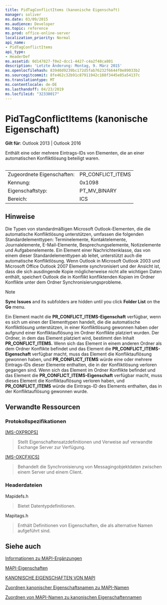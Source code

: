 ```yaml
---
title: PidTagConflictItems (kanonische Eigenschaft)
manager: soliver
ms.date: 03/09/2015
ms.audience: Developer
ms.topic: reference
ms.prod: office-online-server
localization_priority: Normal
api_name:
- PidTagConflictItems
api_type:
- HeaderDef
ms.assetid: 0d147827-f0e2-dcc1-4427-c4a2f48ca801
description: 'Letzte Änderung: Montag, 9. März 2015'
ms.openlocfilehash: 83940d9239bc172d5fab76232f6644f0e89033b2
ms.sourcegitcommit: 8fe462c32b91c87911942c188f3445e85a54137c
ms.translationtype: MT
ms.contentlocale: de-DE
ms.lasthandoff: 04/23/2019
ms.locfileid: "32338017"
---
```

# <a name="pidtagconflictitems-canonical-property"></a>PidTagConflictItems (kanonische Eigenschaft)

  
  
**Gilt für**: Outlook 2013 | Outlook 2016 
  
Enthält eine oder mehrere Eintrags-IDs von Elementen, die an einer automatischen Konfliktlösung beteiligt waren.
  
## 

|||
|:-----|:-----|
|Zugeordnete Eigenschaften:  <br/> |PR_CONFLICT_ITEMS  <br/> |
|Kennung:  <br/> |0x1098  <br/> |
|Eigenschaftstyp:  <br/> |PT_MV_BINARY  <br/> |
|Bereich:  <br/> |ICS  <br/> |
   
## <a name="remarks"></a>Hinweise

Die Typen von standardmäßigen Microsoft Outlook-Elementen, die die automatische Konfliktlösung unterstützen, umfassen die folgenden Standardelementtypen: Terminelemente, Kontaktelemente, Journalelemente, E-Mail-Elemente, Besprechungselemente, Notizelemente und Aufgabenelemente. Ein Element einer Nachrichtenklasse, das von einem dieser Standardelementtypen ab leitet, unterstützt auch die automatische Konfliktlösung. Wenn Outlook in Microsoft Outlook 2003 und Microsoft Office Outlook 2007 Elemente synchronisiert und der Ansicht ist, dass die sich ausdingende Kopie möglicherweise nicht alle wichtigen  Daten enthält,  speichert Outlook die in Konflikt konfliktenden Kopien im Ordner Konflikte unter dem Ordner Synchronisierungsprobleme. 
  
> [!NOTE]
> **Sync Issues** and its subfolders are hidden until you click **Folder List** on the **Go** menu. 
  
Ein Element macht die **PR_CONFLICT_ITEMS-Eigenschaft** verfügbar, wenn es sich um einen der Elementtypen handelt, die die  automatische Konfliktlösung unterstützen, in einer Konfliktlösung gewonnen haben oder aufgrund einer Konfliktauflösung im Ordner Konflikte platziert wurden. Der Ordner, in dem das Element platziert wird, bestimmt den Inhalt **PR_CONFLICT_ITEMS.** Wenn sich das Element in einem  anderen Ordner als dem Ordner Konflikte befindet und das Element die **PR_CONFLICT_ITEMS-Eigenschaft** verfügbar macht, muss das Element die Konfliktauflösung gewonnen haben, und **PR_CONFLICT_ITEMS** würde eine oder mehrere Eintrags-IDs dieser Elemente enthalten, die in der Konfliktlösung verloren gegangen sind. Wenn sich das Element  im Ordner Konflikte befindet und das Element die **PR_CONFLICT_ITEMS-Eigenschaft** verfügbar macht, muss dieses Element die Konfliktauflösung verloren haben, und **PR_CONFLICT_ITEMS** würde die Eintrags-ID des Elements enthalten, das in der Konfliktauflösung gewonnen wurde. 
  
## <a name="related-resources"></a>Verwandte Ressourcen

### <a name="protocol-specifications"></a>Protokollspezifikationen

[[MS-OXPROPS]](https://msdn.microsoft.com/library/f6ab1613-aefe-447d-a49c-18217230b148%28Office.15%29.aspx)
  
> Stellt Eigenschaftensatzdefinitionen und Verweise auf verwandte Exchange Server zur Verfügung.
    
[[MS-OXCFXICS]](https://msdn.microsoft.com/library/b9752f3d-d50d-44b8-9e6b-608a117c8532%28Office.15%29.aspx)
  
> Behandelt die Synchronisierung von Messagingobjektdaten zwischen einem Server und einem Client.
    
### <a name="header-files"></a>Headerdateien

Mapidefs.h
  
> Bietet Datentypdefinitionen.
    
Mapitags.h
  
> Enthält Definitionen von Eigenschaften, die als alternative Namen aufgeführt sind.
    
## <a name="see-also"></a>Siehe auch



[Informationen zu MAPI-Ergänzungen](about-mapi-additions.md)
  
[MAPI-Eigenschaften](mapi-properties.md)
  
[KANONISCHE EIGENSCHAFTEN VON MAPI](mapi-canonical-properties.md)
  
[Zuordnen kanonischer Eigenschaftsnamen zu MAPI-Namen](mapping-canonical-property-names-to-mapi-names.md)
  
[Zuordnen von MAPI-Namen zu kanonischen Eigenschaftennamen](mapping-mapi-names-to-canonical-property-names.md)

